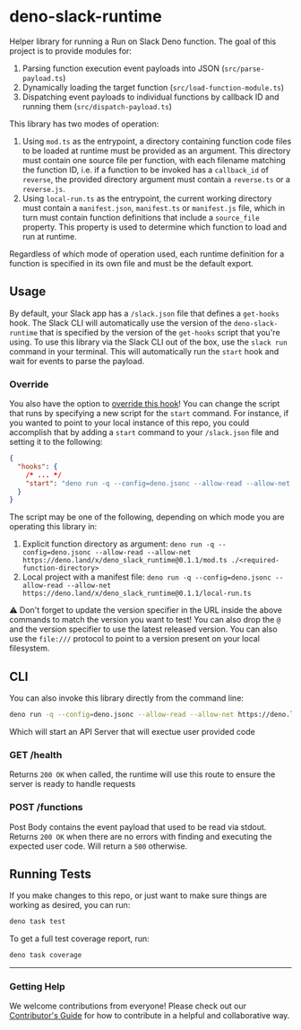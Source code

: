 # deno-slack-runtime

Helper library for running a Run on Slack Deno function. The goal of this
project is to provide modules for:

1. Parsing function execution event payloads into JSON (`src/parse-payload.ts`)
2. Dynamically loading the target function (`src/load-function-module.ts`)
3. Dispatching event payloads to individual functions by callback ID and running
   them (`src/dispatch-payload.ts`)

This library has two modes of operation:

1. Using `mod.ts` as the entrypoint, a directory containing function code files
   to be loaded at runtime must be provided as an argument. This directory must
   contain one source file per function, with each filename matching the
   function ID, i.e. if a function to be invoked has a `callback_id` of
   `reverse`, the provided directory argument must contain a `reverse.ts` or a
   `reverse.js`.
2. Using `local-run.ts` as the entrypoint, the current working directory must
   contain a `manifest.json`, `manifest.ts` or `manifest.js` file, which in turn
   must contain function definitions that include a `source_file` property. This
   property is used to determine which function to load and run at runtime.

Regardless of which mode of operation used, each runtime definition for a
function is specified in its own file and must be the default export.

## Usage

By default, your Slack app has a `/slack.json` file that defines a `get-hooks`
hook. The Slack CLI will automatically use the version of the
`deno-slack-runtime` that is specified by the version of the `get-hooks` script
that you're using. To use this library via the Slack CLI out of the box, use the
`slack run` command in your terminal. This will automatically run the `start`
hook and wait for events to parse the payload.

### Override

You also have the option to
[override this hook](https://github.com/slackapi/deno-slack-hooks#script-overrides)!
You can change the script that runs by specifying a new script for the `start`
command. For instance, if you wanted to point to your local instance of this
repo, you could accomplish that by adding a `start` command to your
`/slack.json` file and setting it to the following:

```json
{
  "hooks": {
    /* ... */
    "start": "deno run -q --config=deno.jsonc --allow-read --allow-net file:///<path-to-your-local-repo>/local-run.ts"
  }
}
```

The script may be one of the following, depending on which mode you are
operating this library in:

1. Explicit function directory as argument:
   `deno run -q --config=deno.jsonc --allow-read --allow-net https://deno.land/x/deno_slack_runtime@0.1.1/mod.ts ./<required-function-directory>`
2. Local project with a manifest file:
   `deno run -q --config=deno.jsonc --allow-read --allow-net https://deno.land/x/deno_slack_runtime@0.1.1/local-run.ts`

⚠️ Don't forget to update the version specifier in the URL inside the above
commands to match the version you want to test! You can also drop the `@` and
the version specifier to use the latest released version. You can also use the
`file:///` protocol to point to a version present on your local filesystem.

## CLI

You can also invoke this library directly from the command line:

```zsh
deno run -q --config=deno.jsonc --allow-read --allow-net https://deno.land/x/deno_slack_runtime@0.1.1/mod.ts [-p <port>]
```

Which will start an API Server that will exectue user provided code

### GET /health

Returns `200 OK` when called, the runtime will use this route to ensure the
server is ready to handle requests

### POST /functions

Post Body contains the event payload that used to be read via stdout. Returns
`200 OK` when there are no errors with finding and executing the expected user
code. Will return a `500` otherwise.

## Running Tests

If you make changes to this repo, or just want to make sure things are working
as desired, you can run:

```zsh
deno task test
```

To get a full test coverage report, run:

```zsh
deno task coverage
```

---

### Getting Help

We welcome contributions from everyone! Please check out our
[Contributor's Guide](https://github.com/slackapi/deno-slack-runtime/blob/main/.github/CONTRIBUTING.md)
for how to contribute in a helpful and collaborative way.
